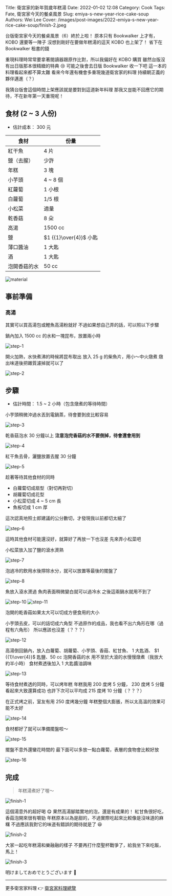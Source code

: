 Title: 衛宮家的新年賀歲年糕湯
Date: 2022-01-02 12:08
Category: Cook
Tags: Fate, 衛宮家今天的餐桌風景
Slug: emiya-s-new-year-rice-cake-soup
Authors: Wei Lee
Cover: /images/post-images/2022-emiya-s-new-year-rice-cake-soup/finish-2.jpeg

台版衛宮家今天的餐桌風景（6）終於上啦！
原本只有 Bookwalker 上才有，KOBO 還要等一陣子
沒想到剛好在要做年糕湯的這天 KOBO 也上架了！
省下在 Bookwalker 租書的錢

<!--more-->

重現料理時常常要拿著閱讀器跟原作比對，所以我偏好在 KOBO 購買
雖然台版沒有出日版那本很精緻的特典 😢
可能之後會去日版 Bookwalker 收一下吧
這一本的料理看起來都不算太難
看來今年還有機會多重現幾道衛宮家的料理
持續朝正義的夥伴邁進（？）

我猜台版會這個時間上架應該就是要對到這道新年料理
那我又豈能不回應它的期待，不在新年第一天重現呢！

## 食材 (2 ~ 3 人份)
* 估計成本： 300 元

| 食材 | 份量 |
|---|---|
| 紅干魚 | 4 片 |
| 鹽（去腥） | 少許 |
| 年糕 | 3 塊 |
| 小芋頭 | 4 ~ 8 個 |
| 紅蘿蔔 | 1 小根 |
| 白蘿蔔 | 1/5 根 |
| 小松菜 | 適量 |
| 乾香菇 | 8 朵 |
| 高湯 | 1500 cc |
| 鹽 | $1 {{1}\over{4}}$ 小匙 |
| 薄口醬油 | 1 大匙 |
| 酒 | 1 大匙 |
| 泡開香菇的水 | 50 cc |

![material](/images/post-images/2022-emiya-s-new-year-rice-cake-soup/material.jpeg)

## 事前準備

### 高湯

其實可以買高湯包或鰹魚高湯粉就好
不過如果想自己弄的話，可以照以下步驟

鍋內加入 1500 cc 的水和一塊昆布，放置兩小時

![step-1](/images/post-images/2022-emiya-s-new-year-rice-cake-soup/step-1.jpeg)

開火加熱，水快煮沸的時候將昆布取出
放入 25 g 的柴魚片，用小～中火燉煮
燉出味道後把雜質濾掉就可以了

![step-2](/images/post-images/2022-emiya-s-new-year-rice-cake-soup/step-2.jpeg)

## 步驟
* 估計時間： 1.5 ~ 2 小時（包含燉煮的等待時間）

小芋頭稍微沖過水丟到電鍋蒸，待會要剝皮比較容易

![step-3](/images/post-images/2022-emiya-s-new-year-rice-cake-soup/step-3.jpeg)

乾香菇泡水 30 分鐘以上
**注意泡完香菇的水不要倒掉，待會還會用到**

![step-4](/images/post-images/2022-emiya-s-new-year-rice-cake-soup/step-4.jpeg)

紅干魚去骨，灑鹽放置去腥 30 分鐘

![step-5](/images/post-images/2022-emiya-s-new-year-rice-cake-soup/step-5.jpeg)

趁著等待其他食材的同時

* 白蘿蔔切成扇型（對切再對切）
* 胡蘿蔔切成花型
* 小松菜切成 4 ~ 5 cm 長
* 魚板切成 1 cm 厚

這次認真地照士郎建議的公分數切，才發現我以前都切太細了

![step-6](/images/post-images/2022-emiya-s-new-year-rice-cake-soup/step-6.jpeg)

這時其他食材可能還沒好，就算好了再放一下也沒差
先來弄小松菜吧

小松菜放入加了鹽的滾水燙熟

![step-7](/images/post-images/2022-emiya-s-new-year-rice-cake-soup/step-7.jpeg)

泡過冷的飲用水後擰除水分，就可以放置等最後的擺盤了

![step-8](/images/post-images/2022-emiya-s-new-year-rice-cake-soup/step-8.jpeg)

魚放入滾水燙過
魚肉表面稍微變白就可以過冷水
之後這兩鍋水就用不到了

![step-10](/images/post-images/2022-emiya-s-new-year-rice-cake-soup/step-10.jpeg)
![step-11](/images/post-images/2022-emiya-s-new-year-rice-cake-soup/step-11.jpeg)

泡開的乾香菇如果太大可以切成方便食用的大小

小芋頭去皮，可以的話切成六角型
不過原作的成品，我也看不出六角形在哪（過程有六角形）
所以應該也沒差（？？？）

![step-12](/images/post-images/2022-emiya-s-new-year-rice-cake-soup/step-12.jpeg)

高湯倒回鍋內，放入白蘿蔔、胡蘿蔔、小芋頭、香菇、紅甘魚、 1 大匙酒、 $1 {{1}\over{4}}$ 匙鹽、50 cc 泡開香菇的水
用不至於大滾的水慢慢燉煮（我放大約半小時）
食材煮透後加入 1 大匙醬油調味

![step-13](/images/post-images/2022-emiya-s-new-year-rice-cake-soup/step-13.jpeg)

等待食材煮透的同時，可以烤年糕
年糕我用 200 度烤 5 分鐘， 230 度烤 5 分鐘
看起來大致還算成功
也許下次可以平均成 215 度烤 10 分鐘（？？？）

在正式烤之前，室友有用 250 度烤幾分鐘
年糕整個大膨脹，所以太高溫的效果可能不太好

![step-14](/images/post-images/2022-emiya-s-new-year-rice-cake-soup/step-14.jpeg)

食材都好了就可以準備擺盤啦～

![step-15](/images/post-images/2022-emiya-s-new-year-rice-cake-soup/step-15.jpeg)

擺盤不意外還蠻花時間的
最下面可以多放一點白蘿蔔，表層的食物會比較好放

![step-16](/images/post-images/2022-emiya-s-new-year-rice-cake-soup/step-16.jpeg)

## 完成

> 年糕湯煮好了喔～

![finish-1](/images/post-images/2022-emiya-s-new-year-rice-cake-soup/finish-1.jpeg)

這個湯意外的超好喝 😋
果然高湯腳踏實地的泡，還是有成果的！
紅甘魚很好吃，香菇泡開來很有嚼勁
年糕原本以為是甜的，不過實際吃起來比較像是沒味道的麻糬
不過應該我對它的味道有錯誤的期待就是了 😆

![finish-2](/images/post-images/2022-emiya-s-new-year-rice-cake-soup/finish-2.jpeg)

大家一起吃年糕湯和樂融融的樣子
不要再打什麼聖杯戰爭了，給我坐下來吃飯，馬上！

![finish-3](/images/post-images/2022-emiya-s-new-year-rice-cake-soup/finish-3.jpeg)

明けましておめでとうございます 🎉

---

更多衛宮家料理 👉 [衛宮家料理總覽]({filename}/pages/emiya-toc.md)

